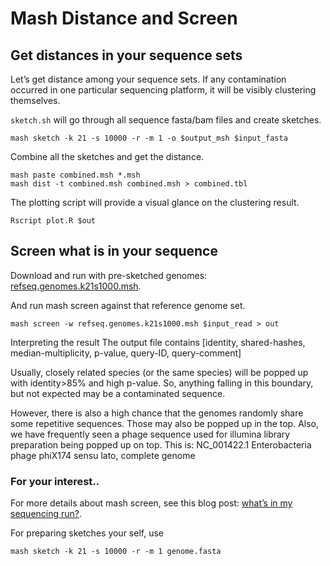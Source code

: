 # Mash Distance and Screen

## Get distances in your sequence sets

Let’s get distance among your sequence sets.
If any contamination occurred in one particular sequencing platform, it will be visibly clustering themselves.

`sketch.sh` will go through all sequence fasta/bam files and create sketches.

``` 
mash sketch -k 21 -s 10000 -r -m 1 -o $output_msh $input_fasta
```

Combine all the sketches and get the distance.
```
mash paste combined.msh *.msh
mash dist -t combined.msh combined.msh > combined.tbl
```

The plotting script will provide a visual glance on the clustering result.
```
Rscript plot.R $out
```


## Screen what is in your sequence

Download and run with pre-sketched genomes: [refseq.genomes.k21s1000.msh](https://gembox.cbcb.umd.edu/mash/refseq.genomes.k21s1000.msh).

And run mash screen against that reference genome set.

```
mash screen -w refseq.genomes.k21s1000.msh $input_read > out
```

Interpreting the result
The output file contains
[identity, shared-hashes, median-multiplicity, p-value, query-ID, query-comment]

Usually, closely related species (or the same species) will be popped up with identity>85% and high p-value.
So, anything falling in this boundary, but not expected may be a contaminated sequence.

However, there is also a high chance that the genomes randomly share some repetitive sequences. Those may also be popped up in the top.
Also, we have frequently seen a phage sequence used for illumina library preparation being popped up on top.
This is: NC_001422.1 Enterobacteria phage phiX174 sensu lato, complete genome

### For your interest..
For more details about mash screen, see this blog post: [ what’s in my sequencing run?](https://genomeinformatics.github.io/mash-screen/).

For preparing sketches your self, use
```
mash sketch -k 21 -s 10000 -r -m 1 genome.fasta
```


